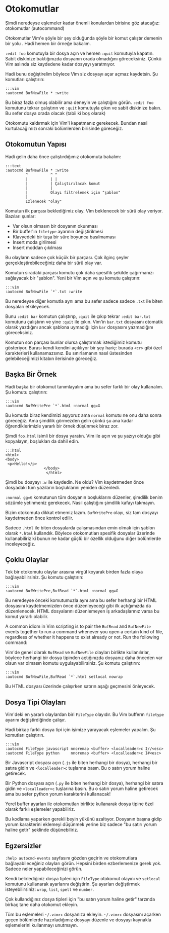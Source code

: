 Otokomutlar
============

Şimdi neredeyse eşlemeler kadar önemli konulardan birisine göz atacağız:
otokomutlar (autocommand)

Otokomutlar Vim'e şöyle bir şey olduğunda şöyle bir komut çalıştır demenin bir
yolu . Hadi hemen bir örneğe bakalım.

`:edit foo` komutuyla bir dosya açın ve hemen `:quit` komutuyla kapatın. Sabit
diskinize baktığınızda dosyanın orada olmadığını göreceksiniz. Çünkü Vim
aslında siz kaydedene kadar dosyayı yaratmıyor.

Hadi bunu değiştirelim böylece Vim siz dosyayı açar açmaz kaydetsin. Şu
komutları çalıştırın:

    :::vim
    :autocmd BufNewFile * :write

Bu biraz fazla olmuş olabilir ama deneyin ve çalıştığını görün. `:edit foo`
komutunu tekrar çalıştırın ve `:quit` komutuyla çıkın ve sabit diskinize bakın.
Bu sefer dosya orada olacak (tabii ki boş olarak)

Otokomutu kaldırmak için Vim'i kapatmanız gerekecek. Bundan nasıl
kurtulacağımızı sonraki bölümlerden birisinde göreceğiz.

Otokomutun Yapısı
---------------------

Hadi gelin daha önce çalıştırdığımız otokomuta bakalım:

    :::text
    :autocmd BufNewFile * :write
             ^          ^ ^
             |          | |
             |          | Çalıştırılacak komut
             |          |
             |          Olayı filtrelemek için "şablon"
             |
             Izlenecek "olay"

Komutun ilk parçası beklediğimiz olay. Vim beklenecek bir sürü olay veriyor.
Bazıları şunlar:

* Var olsun olmasın bir dosyanın okunması
* Bir buffer'ın `filetype` ayarının değiştirilmesi
* Klavyedeki bir tuşa bir süre boyunca basılmaması
* Insert moda girilmesi
* Insert moddan çıkılması

Bu olayların sadece çok küçük bir parçası. Çok ilginç şeyler
gerçekleştirebileceğiniz daha bir sürü olay var.

Komutun sıradaki parçası komutu çok daha spesifik şekilde çağırmanızı
sağlayacak bir "şablon". Yeni bir Vim açın ve şu komutu çalıştırın:

    :::vim
    :autocmd BufNewFile `*`.txt :write

Bu neredeyse diğer komutla aynı ama bu sefer sadece sadece `.txt` ile biten
dosyaları etkileyecek.

Bunu `:edit bar` komutun çalıştırıp, `:quit` ile çıkıp tekrar `:edit bar.txt`
komutunu çalıştırın ve yine `:quit` ile çıkın. Vim'in `bar.txt` dosyasını
otomatik olarak yazdığını ancak şablona uymadığı için `bar` dosyasını
yazmadığını göreceksiniz.

Komutun son parçası bunlar olursa çalıştırmak istediğimiz komutu gösteriyor.
Burası kendi kendini açıklıyor bir şey hariç: burada `<cr>` gibi özel
karakterleri kullanamazsınız. Bu sınırlamanın nasıl üstesinden gelebileceğimizi
kitabın ilerisinde göreceğiz.

Başka Bir Örnek
---------------

Hadi başka bir otokomut tanımlayalım ama bu sefer farklı bir olay kullanalım.
Şu komutu çalıştırın:

    :::vim
    :autocmd BufWritePre `*`.html :normal gg=G

Bu komutla biraz kendimizi aşıyoruz ama `normal` komutu ne onu daha sonra
göreceğiz. Ama şimdilik görmezden gelin çünkü şu ana kadar öğrendiklerimizle
yararlı bir örnek düşünmek biraz zor.

Şimdi `foo.html` isimli bir dosya yaratın. Vim ile açın ve şu yazıyı olduğu
gibi kopyalayın, boşlukları da dahil edin.

    :::html
    <html>
    <body>
     <p>Hello!</p>
                     </body>
                      </html>

Şimdi bu dosyayı `:w` ile kaydedin. Ne oldu? Vim kaydetmeden önce dosyadaki tüm
yazıların boşluklarını yeniden düzenledi.

`:normal gg=G` komutunun tüm dosyanın boşluklarını düzenler, şimdilik benim
sözümle yetinmeniz gerekecek. Nasıl çalıştığını şimdilik kafayı takmayın.

Bizim otokomuta dikkat etmemiz lazım. `BufWritePre` olayı, siz tam dosyayı
kaydetmeden önce kontrol edilir.

Sadece `.html` ile biten dosyalarda çalışmasından emin olmak için şablon olarak
`*.html` kullandık. Böylece otokomutları spesifik dosyalar üzerinde
kullanabiliriz ki bunun ne kadar güçlü bir özellik olduğunu diğer bölümlerde
inceleyeceğiz.

Çoklu Olaylar
---------------

Tek bir otokomutu olaylar arasına virgül koyarak birden fazla olaya
bağlayabilirsiniz. Şu komutu çalıştırın:

    :::vim
    :autocmd BufWritePre,BufRead `*`.html :normal gg=G

Bu neredeyse önceki komutumuzla aynı ama bu sefer herhangi bir HTML dosyasını
kaydetmemizden önce düzenleyeceği gibi ilk açtığımızda da düzenlenecek. HTML
dosyalarını düzenlemeyen iş arkadaşlarınız varsa bu komut yararlı olabilir.

A common idiom in Vim scripting is to pair the `BufRead` and `BufNewFile` events
together to run a command whenever you open a certain kind of file, regardless
of whether it happens to exist already or not.  Run the following command:

Vim'de genel olarak `BufRead` ve `BufNewFile` olayları birlikte kullanılırlar,
böylece herhangi bir dosya tipinden açtığınızda dosyanız daha önceden var olsun
var olmasın komutu uygulayabilirsiniz. Şu komutu çalıştırın:

    :::vim
    :autocmd BufNewFile,BufRead `*`.html setlocal nowrap

Bu HTML dosyası üzerinde çalışırken satırın aşağı geçmesini önleyecek.

Dosya Tipi Olayları
-------------------

Vim'deki en yararlı olaylardan biri `FileType` olayıdır. Bu Vim bufferın
`filetype` ayarını değiştirdiğinde çalışır.

Hadi birkaç farklı dosya tipi için işimize yarayacak eşlemeler yapalım. Şu
komutları çalıştırın.

    :::vim
    :autocmd FileType javascript nnoremap <buffer> <localleader>c I//<esc>
    :autocmd FileType python     nnoremap <buffer> <localleader>c I#<esc>

Bir Javascript dosyası açın (`.js` ile biten herhangi bir dosya), herhangi bir
satıra gidin ve `<localleader>c` tuşlarına basın. Bu o satırı yorum haline
getirecek.

Bir Python dosyası açın (`.py` ile biten herhangi bir dosya), herhangi bir
satıra gidin ve `<localleader>c` tuşlarına basın. Bu o satırı yorum haline
getirecek ama bu sefer python yorum karakterini kullanacak!

Yerel buffer ayarları ile otokomutları birlikte kullanarak dosya tipine özel
olarak farklı eşlemeler yapabiliriz.

Bu kodlama yaparken gerekli beyin yükünü azaltıyor. Dosyanın başına gidip yorum
karakterini eklemeyi düşünmek yerine biz sadece "bu satırı yorum haline getir"
şeklinde düşünebiliriz.

Egzersizler
-----------

`:help autocmd-events` sayfasını gözden geçirin ve otokomutlara
bağlayabileceğiniz olayları görün. Hepsini birden ezberlemenize gerek yok.
Sadece neler yapabileceğinizi görün.

Kendi belirlediğiniz dosya tipleri için `FileType` otokomut olayını ve
`setlocal` komutunu kullanarak ayarlarını değiştirin. Şu ayarları değiştirmek
isteyebilirsiniz: `wrap`, `list`, `spell` ve `number`. 

Çok kullandığınız dosya tipleri için "bu satırı yorum haline getir" tarzında
birkaç tane daha otokomut ekleyin.

Tüm bu eşlemeleri `~/.vimrc` dosyanıza ekleyin.  `~/.vimrc` dosyasını açarken
geçen bölümlerde hazırladığımız dosyayı düzenle ve dosyayı kaynakla
eşlemelerini kullanmayı unutmayın.
